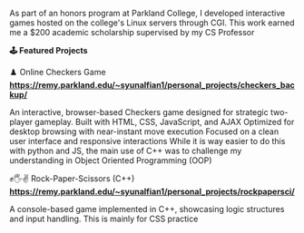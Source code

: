 As part of an honors program at Parkland College, I developed interactive games hosted on the college's Linux servers through CGI. This work earned me a $200 academic scholarship supervised by my CS Professor

**🕹️ Featured Projects**

♟️ Online Checkers Game **https://remy.parkland.edu/~syunalfian1/personal_projects/checkers_backup/**

An interactive, browser-based Checkers game designed for strategic two-player gameplay.
Built with HTML, CSS, JavaScript, and AJAX
Optimized for desktop browsing with near-instant move execution
Focused on a clean user interface and responsive interactions
While it is way easier to do this with python and JS, the main use of C++ was to challenge my understanding in Object Oriented Programming (OOP)

✊🖐✌️ Rock-Paper-Scissors (C++) **https://remy.parkland.edu/~syunalfian1/personal_projects/rockpapersci/**

A console-based game implemented in C++, showcasing logic structures and input handling. This is mainly for CSS practice
